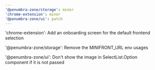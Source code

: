 ```yaml
---
'@penumbra-zone/storage': minor
'chrome-extension': minor
'@penumbra-zone/ui': patch
---
```


'chrome-extension': Add an onboarding screen for the default frontend selection

'@penumbra-zone/storage': Remove the MINIFRONT_URL env usages

'@penumbra-zone/ui': Don't show the image in SelectList.Option component if it is not passed
